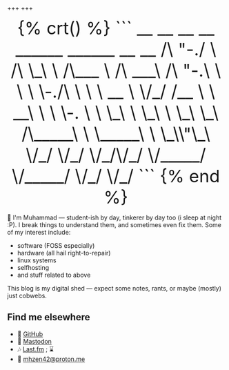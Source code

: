 +++
+++
<center style="font-size:1vmax;">
{% crt() %}
```
 __    __    __  __    ______    ______    __   __    
/\ "-./  \  /\ \_\ \  /\___  \  /\  ___\  /\ "-.\ \   
\ \ \-./\ \ \ \  __ \ \/_/  /__ \ \  __\  \ \ \-.  \  
 \ \_\ \ \_\ \ \_\ \_\  /\_____\ \ \_____\ \ \_\\"\_\ 
  \/_/  \/_/  \/_/\/_/  \/_____/  \/_____/  \/_/ \/_/ 
```
{% end %}
</center>

👋 I'm Muhammad — student-ish by day, tinkerer by day too (i sleep at night :P). I break things to understand them, and sometimes even fix them. Some of my interest include:
- software (FOSS especially)
- hardware (all hail right-to-repair)
- linux systems
- selfhosting
- and stuff related to above

This blog is my digital shed — expect some notes, rants, or maybe (mostly) just cobwebs.

## Find me elsewhere
- 👾 [GitHub](https://github.com/mhzen/)
- 🐘 <a rel="me" href="https://mstdn.social/@mhzen">Mastodon</a>
- 🎶 [Last.fm](https://www.last.fm/user/wrham) ; <span id="song">&#8987;</span>
- 📧 [mhzen42@proton.me](mailto:mhzen42@proton.me)

<script src="/lastfm.js" defer></script>
